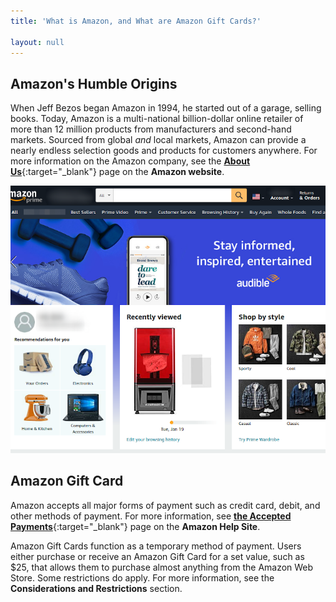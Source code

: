```yaml
---
title: 'What is Amazon, and What are Amazon Gift Cards?'

layout: null
---
```


## Amazon's Humble Origins

When Jeff Bezos began Amazon in 1994, he started out of a garage, selling books. Today, Amazon is a multi-national billion-dollar online retailer of more than 12 million products from manufacturers and second-hand markets. Sourced from global *and* local markets, Amazon can provide a nearly endless selection goods and products for customers anywhere. For more information on the Amazon company, see the [**About Us**](https://www.aboutamazon.com/about-us){:target="_blank"} page on the **Amazon website**.

![The Amazon Web Store Homepage](amazon-home.png)

## Amazon Gift Card

Amazon accepts all major forms of payment such as credit card, debit, and other methods of payment. For more information, see [**the Accepted Payments**](https://www.amazon.com/gp/help/customer/display.html?nodeId=GFBWMNXEPYVJAY9A){:target="_blank"} page on the **Amazon Help Site**.

Amazon Gift Cards function as a temporary method of payment. Users either purchase or receive an Amazon Gift Card for a set value, such as $25, that allows them to purchase almost anything from the Amazon Web Store. Some restrictions do apply. For more information, see the **Considerations and Restrictions** section.